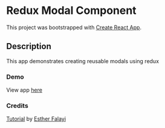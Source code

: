 # Redux Modal Component
This project was bootstrapped with [Create React App](https://github.com/facebook/create-react-app).

## Description

This app demonstrates creating reusable modals using redux

### Demo
View app [here](https://jaymeskat.github.io/redux-modal-component)

### Credits

[Tutorial](https://medium.com/backticks-tildes/creating-a-modal-component-the-redux-way-cf9f4c5497dd) by [Esther Falayi](https://github.com/efalayi)
